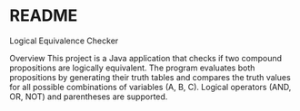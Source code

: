 # README
Logical Equivalence Checker

Overview
This project is a Java application that checks if two compound propositions are logically equivalent. The program evaluates both propositions by generating their truth tables and compares the truth values for all possible combinations of variables (A, B, C). Logical operators (AND, OR, NOT) and parentheses are supported.
